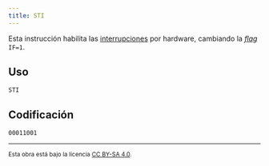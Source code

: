 ```yaml
---
title: STI
---
```


Esta instrucción habilita las [interrupciones](/docs/cpu/#interrupciones) por hardware, cambiando la [_flag_](/docs/cpu/#flags) `IF=1`.

## Uso

```vonsim
STI
```

## Codificación

`00011001`

---

<small>Esta obra está bajo la licencia <a target="_blank" rel="license noopener noreferrer" href="http://creativecommons.org/licenses/by-sa/4.0/">CC BY-SA 4.0</a>.</small>
